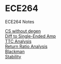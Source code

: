 # ECE264
ECE264 Notes

[CS without degen](https://zhaoxin-hu.github.io/ECE264/Notes/CS_without_degen.pdf)<br/>
[Diff to Single-Ended Amp](https://zhaoxin-hu.github.io/ECE264/Notes/Diff_to_Single-Ended_Amp.pdf)<br/>
[TTC Analysis](https://zhaoxin-hu.github.io/ECE264/Notes/TTC_Analysis.pdf)<br/>
[Return Ratio Analysis](https://zhaoxin-hu.github.io/ECE264/Notes/Return_Ratio_Analysis.pdf)<br/>
[Blackman](https://zhaoxin-hu.github.io/ECE264/Notes/Blackman.pdf)<br/>
[Stability](https://zhaoxin-hu.github.io/ECE264/Notes/Stability.pdf)<br/>
